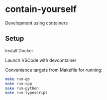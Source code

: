 # contain-yourself

Development using containers

## Setup

Install Docker

Launch VSCode with devcontainer

Convenience targets from Makefile for running:

```bash
make run-go
make run-cpp
make run-python
make run-typescript
```
